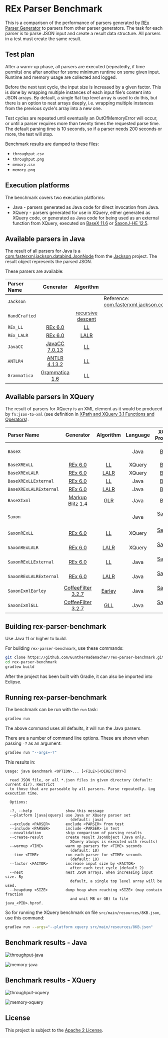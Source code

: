 # REx Parser Benchmark

This is a comparison of the performance of parsers generated by [REx Parser Generator][REx] to parsers from other parser generators. The task for each parser is to parse JSON input and create a result data structure. All parsers in a test must create the same result.

## Test plan
After a warm-up phase, all parsers are executed (repeatedly, if time permits) one after another for some minimum runtime on some given input. Runtime and memory usage are collected and logged. 

Before the next test cycle, the input size is increased by a given factor. This is done by wrapping multiple instances of each input file's content into JSON arrays. By default, a single flat top level array is used to do this, but there is an option to nest arrays deeply, i.e. wrapping multiple instances from the previous cycle's array into a new one.

Test cycles are repeated until eventually an OutOfMemoryError will occur, or until a parser requires more than twenty times the requested parse time. The default parsing time is 10 seconds, so if a parser needs 200 seconds or more, the test will stop.

Benchmark results are dumped to these files:
* `throughput.csv`
* `throughput.png`
* `memory.csv`
* `memory.png`

## Execution platforms

The benchmark covers two execution platforms:
* Java - parsers generated as Java code for direct invocation from Java.
* XQuery - parsers generated for use in XQuery, either generated as XQuery code, or generated as Java code for being used as an external function from XQuery, executed on [BaseX 11.6][BaseX] or [SaxonJ-HE 12.5][SaxonJ-HE]. 

## Available parsers in Java

The result of all parsers for Java is a [com.fasterxml.jackson.databind.JsonNode](http://fasterxml.github.io/jackson-databind/javadoc/2.14/com/fasterxml/jackson/databind/JsonNode.html) from the [Jackson](https://github.com/FasterXML/jackson) project. The result object represents the parsed JSON. 

These parsers are available:

| Parser Name   | Generator                    | Algorithm               |                                                        |
| :------------ | :--------------------------: | :---------------------: | :----------------------------------------------------- |
| `Jackson`     |                              |                         | Reference: [com.fasterxml.jackson.core.JsonParser][JP] |
| `HandCrafted` |                              | [recursive descent][RD] |                                                        |
| `REx_LL`      | [REx 6.0][Rex]               | [LL][LL]                |                                                        |
| `REx_LALR`    | [REx 6.0][Rex]               | [LALR][LALR]            |                                                        |
| `JavaCC`      | [JavaCC 7.0.13][JavaCC]      | [LL][LL]                |                                                        |
| `ANTLR4`      | [ANTLR 4.13.2][ANTLR4]       | [LL][LL]                |                                                        |
| `Grammatica`  | [Grammatica 1.6][Grammatica] | [LL][LL]                |                                                        |

## Available parsers in XQuery
The result of parsers for XQuery is an XML element as it would be produced by `fn:json-to-xml` (see definition in [XPath and XQuery 3.1 Functions and Operators](https://www.w3.org/TR/xpath-functions-31/#func-json-to-xml)).

| Parser Name            | Generator          | Algorithm        | Language | XQuery Processor       |                                   |
| :--------------------- | :----------------: | :--------------: | :------: | :--------------------: | :-------------------------------- |
| `BaseX`                |                    |                  | Java     | [BaseX][BaseX]         | Reference: [`fn:json-to-xml`][fn] |
| `BaseXRExLL`           | [REx 6.0][Rex]     | [LL][LL]         | XQuery   | [BaseX][BaseX]         |                                   |
| `BaseXRExLALR`         | [REx 6.0][Rex]     | [LALR][LALR]     | XQuery   | [BaseX][BaseX]         |                                   |
| `BaseXRExLLExternal`   | [REx 6.0][Rex]     | [LL][LL]         | Java     | [BaseX][BaseX]         |                                   |
| `BaseXRExLALRExternal` | [REx 6.0][Rex]     | [LALR][LALR]     | Java     | [BaseX][BaseX]         |                                   |
| `BaseXIxml`            | [Markup Blitz 1.4][MB] | [GLR][GLR]       | Java     | [BaseX][BaseX]         |                                   |
| `Saxon`                |                    |                  | Java     | [SaxonJ-HE][SaxonJ-HE] | Reference: [`fn:json-to-xml`][fn] |
| `SaxonRExLL`           | [REx 6.0][Rex]     | [LL][LL]         | XQuery   | [SaxonJ-HE][SaxonJ-HE] |                                   |
| `SaxonRExLALR`         | [REx 6.0][Rex]     | [LALR][LALR]     | XQuery   | [SaxonJ-HE][SaxonJ-HE] |                                   |
| `SaxonRExLLExternal`   | [REx 6.0][Rex]     | [LL][LL]         | Java     | [SaxonJ-HE][SaxonJ-HE] |                                   |
| `SaxonRExLALRExternal` | [REx 6.0][Rex]     | [LALR][LALR]     | Java     | [SaxonJ-HE][SaxonJ-HE] |                                   |
| `SaxonIxmlEarley`      | [CoffeeFilter 3.2.7][CF] | [Earley][Earley] | Java     | [SaxonJ-HE][SaxonJ-HE] |                                   |
| `SaxonIxmlGLL`         | [CoffeeFilter 3.2.7][CF] | [GLL][GLL]       | Java     | [SaxonJ-HE][SaxonJ-HE] |                                   |

## Building rex-parser-benchmark

Use Java 11 or higher to build.

For building `rex-parser-benchmark`, use these commands:

```sh
git clone https://github.com/GuntherRademacher/rex-parser-benchmark.git
cd rex-parser-benchmark 
gradlew build
```

After the project has been built with Gradle, it can also be imported into Eclipse.

## Running rex-parser-benchmark

The benchmark can be run with the `run` task:

```sh
gradlew run
```

The above command uses all defaults, it will run the Java parsers.

There are a number of command line options. These are shown when passing `-?` as an argument:

```sh
gradlew run "--args=-?"
```

This results in:

```log
Usage: java Benchmark <OPTION>... [<FILE>|<DIRECTORY>]

  read JSON file, or all *.json files in given directory (default: current dir). Restrict
  to those that are parseable by all parsers. Parse repeatedly. Log execution time.

  Options:

  -?, --help               show this message
  --platform [java|xquery] use Java or XQuery parser set
                             (default: java)
  --exclude <PARSER>       exclude <PARSER> from test
  --include <PARSER>       include <PARSER> in test
  --novalidation           skip comparison of parsing results
  --create-result          create result JsonObject (Java only,
                             XQuery always is executed with results)
  --warmup <TIME>          warm up parsers for <TIME> seconds
                             (default: 10)
  --time <TIME>            run each parser for <TIME> seconds
                             (default: 10)
  --factor <FACTOR>        increase input size by <FACTOR>
                             after each test cycle (default 2)
  --nest                   nest JSON arrays, when increasing input size. By
                             default, a single top level array will be used.
  --heapdump <SIZE>        dump heap when reaching <SIZE> (may contain fraction
                             and unit MB or GB) to file java_<PID>.hprof.
```

So for running the XQuery benchmark on file `src/main/resources/8KB.json`, use this command:

```sh
gradlew run --args="--platform xquery src/main/resources/8KB.json"
```

## Benchmark results - Java

![throughput-java](throughput-java.png)

![memory-java](memory-java.png)

## Benchmark results - XQuery

![throughput-xquery](throughput-xquery.png)

![memory-xquery](memory-xquery.png)

## License

This project is subject to the [Apache 2 License][ASL].

[ASL]: http://www.apache.org/licenses/LICENSE-2.0
[REx]: https://github.com/GuntherRademacher/rex-parser-generator
[MB]: https://github.com/GuntherRademacher/markup-blitz
[LL]: https://en.wikipedia.org/wiki/LL_parser
[GLL]: https://www.cs.rhul.ac.uk/research/languages/csle/GLLparsers.html
[GLR]: https://en.wikipedia.org/wiki/GLR_parser
[LALR]: https://en.wikipedia.org/wiki/LALR_parser
[BaseX]: https://basex.org/
[fn]: https://www.w3.org/TR/xpath-functions-31/#func-json-to-xml
[SaxonJ-HE]: https://www.saxonica.com/products/products.xml
[Earley]: https://en.wikipedia.org/wiki/Earley_parser
[CF]: https://github.com/nineml/coffeefilter   
[RD]: https://en.wikipedia.org/wiki/Recursive_descent_parser
[JavaCC]: https://javacc.github.io/javacc/
[ANTLR4]: https://www.antlr.org/
[Grammatica]: https://grammatica.percederberg.net/
[JP]: http://fasterxml.github.io/jackson-core/javadoc/2.14/com/fasterxml/jackson/core/JsonParser.html
